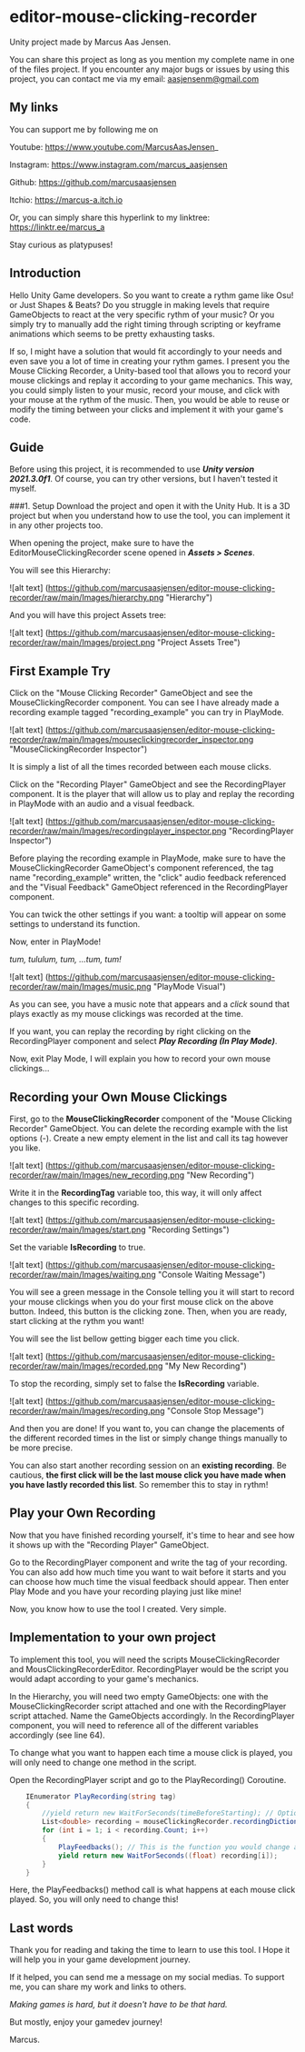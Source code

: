 # editor-mouse-clicking-recorder

Unity project made by Marcus Aas Jensen.

You can share this project as long as you mention my complete name in one of the files project.
If you encounter any major bugs or issues by using this project, you can contact me via my email: aasjensenm@gmail.com

## My links
You can support me by following me on

Youtube: https://www.youtube.com/MarcusAasJensen_

Instagram: https://www.instagram.com/marcus_aasjensen

Github: https://github.com/marcusaasjensen

Itchio: https://marcus-a.itch.io

Or, you can simply share this hyperlink to my linktree:
https://linktr.ee/marcus_a

Stay curious as platypuses!

## Introduction
Hello Unity Game developers. 
So you want to create a rythm game like Osu! or Just Shapes & Beats? Do you struggle in making levels that require GameObjects to react at the very specific rythm of your music? 
Or you simply try to manually add the right timing through scripting or keyframe animations which seems to be pretty exhausting tasks.

If so, I might have a solution that would fit accordingly to your needs and even save you a lot of time in creating your rythm games.
I present you the Mouse Clicking Recorder, a Unity-based tool that allows you to record your mouse clickings and replay it according to your game mechanics.
This way, you could simply listen to your music, record your mouse, and click with your mouse at the rythm of the music.
Then, you would be able to reuse or modify the timing between your clicks and implement it with your game's code.

## Guide
Before using this project, it is recommended to use **_Unity version 2021.3.0f1_**. Of course, you can try other versions, but I haven't tested it myself.

###1. Setup
Download the project and open it with the Unity Hub. It is a 3D project but when you understand how to use the tool, you can implement it in any other projects too.

When opening the project, make sure to have the EditorMouseClickingRecorder scene opened in **_Assets > Scenes_**.

You will see this Hierarchy:

![alt text] (https://github.com/marcusaasjensen/editor-mouse-clicking-recorder/raw/main/Images/hierarchy.png "Hierarchy")

And you will have this project Assets tree:

![alt text] (https://github.com/marcusaasjensen/editor-mouse-clicking-recorder/raw/main/Images/project.png "Project Assets Tree")


## First Example Try
Click on the "Mouse Clicking Recorder" GameObject and see the MouseClickingRecorder component.
You can see I have already made a recording example tagged "recording_example" you can try in PlayMode.

![alt text] (https://github.com/marcusaasjensen/editor-mouse-clicking-recorder/raw/main/Images/mouseclickingrecorder_inspector.png "MouseClickingRecorder Inspector")

It is simply a list of all the times recorded between each mouse clicks.

Click on the "Recording Player" GameObject and see the RecordingPlayer component.
It is the player that will allow us to play and replay the recording in PlayMode with an audio and a visual feedback.

![alt text] (https://github.com/marcusaasjensen/editor-mouse-clicking-recorder/raw/main/Images/recordingplayer_inspector.png "RecordingPlayer Inspector")

Before playing the recording example in PlayMode, make sure to have 
the MouseClickingRecorder GameObject's component referenced, 
the tag name "recording_example" written, 
the "click" audio feedback referenced
and the "Visual Feedback" GameObject referenced in the RecordingPlayer component. 

You can twick the other settings if you want: a tooltip will appear on some settings to understand its function.

Now, enter in PlayMode!

*tum, tululum, tum, ...tum, tum!*

![alt text] (https://github.com/marcusaasjensen/editor-mouse-clicking-recorder/raw/main/Images/music.png "PlayMode Visual")

As you can see, you have a music note that appears and a *click* sound that plays exactly as my mouse clickings was recorded at the time.

If you want, you can replay the recording by right clicking on the RecordingPlayer component and select **_Play Recording (In Play Mode)_**.

Now, exit Play Mode, I will explain you how to record your own mouse clickings...

## Recording your Own Mouse Clickings
First, go to the **MouseClickingRecorder** component of the "Mouse Clicking Recorder" GameObject. You can delete the recording example with the list options (-).
Create a new empty element in the list and call its tag however you like.

![alt text] (https://github.com/marcusaasjensen/editor-mouse-clicking-recorder/raw/main/Images/new_recording.png "New Recording")

Write it in the **RecordingTag** variable too, this way, it will only affect changes to this specific recording.

![alt text] (https://github.com/marcusaasjensen/editor-mouse-clicking-recorder/raw/main/Images/start.png "Recording Settings")

Set the variable **IsRecording** to true.

![alt text] (https://github.com/marcusaasjensen/editor-mouse-clicking-recorder/raw/main/Images/waiting.png "Console Waiting Message")

You will see a green message in the Console telling you it will start to record your mouse clickings when you do your first mouse click on the above button.
Indeed, this button is the clicking zone. Then, when you are ready, start clicking at the rythm you want!

You will see the list bellow getting bigger each time you click.

![alt text] (https://github.com/marcusaasjensen/editor-mouse-clicking-recorder/raw/main/Images/recorded.png "My New Recording")

To stop the recording, simply set to false the **IsRecording** variable.

![alt text] (https://github.com/marcusaasjensen/editor-mouse-clicking-recorder/raw/main/Images/recording.png "Console Stop Message")

And then you are done!
If you want to, you can change the placements of the different recorded times in the list or simply change things manually to be more precise. 

You can also start another recording session on an **existing recording**. 
Be cautious, **the first click will be the last mouse click you have made when you have lastly recorded this list**. 
So remember this to stay in rythm!

## Play your Own Recording
Now that you have finished recording yourself, it's time to hear and see how it shows up with the "Recording Player" GameObject. 

Go to the RecordingPlayer component and write the tag of your recording. 
You can also add how much time you want to wait before it starts and you can choose how much time the visual feedback should appear.
Then enter Play Mode and you have your recording playing just like mine!

Now, you know how to use the tool I created. Very simple.

## Implementation to your own project
To implement this tool, you will need the scripts MouseClickingRecorder and MousClickingRecorderEditor. 
RecordingPlayer would be the script you would adapt according to your game's mechanics.

In the Hierarchy, you will need two empty GameObjects: one with the MouseClickingRecorder script attached and one with the RecordingPlayer script attached.
Name the GameObjects accordingly.
In the RecordingPlayer component, you will need to reference all of the different variables accordingly (see line 64).

To change what you want to happen each time a mouse click is played, you will only need to change one method in the script.

Open the RecordingPlayer script and go to the PlayRecording() Coroutine.

```cs
    IEnumerator PlayRecording(string tag)
    {
        //yield return new WaitForSeconds(timeBeforeStarting); // Optional
        List<double> recording = mouseClickingRecorder.recordingDictionary[tag];
        for (int i = 1; i < recording.Count; i++)
        {
            PlayFeedbacks(); // This is the function you would change according to your needs.
            yield return new WaitForSeconds((float) recording[i]);
        }
    }
```
Here, the PlayFeedbacks() method call is what happens at each mouse click played. So, you will only need to change this!

## Last words

Thank you for reading and taking the time to learn to use this tool. I Hope it will help you in your game development journey. 

If it helped, you can send me a message on my social medias. To support me, you can share my work and links to others.

*Making games is hard, but it doesn't have to be that hard.*

But mostly, enjoy your gamedev journey!

Marcus.


